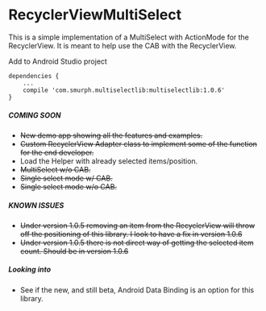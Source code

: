 # RecyclerViewMultiSelect
This is a simple implementation of a MultiSelect with ActionMode for the RecyclerView. It is meant to help use the CAB with the RecyclerView.

Add to Android Studio project
```
dependencies {
    ...
    compile 'com.smurph.multiselectlib:multiselectlib:1.0.6'
}
```

##### COMING SOON
* ~~New demo app showing all the features and examples.~~
* ~~Custom RecyclerView Adapter class to implement some of the function for the end developer.~~
* Load the Helper with already selected items/position.
* ~~MultiSelect w/o CAB.~~
* ~~Single select mode w/ CAB.~~
* ~~Single select mode w/o CAB.~~

##### KNOWN ISSUES
* ~~Under version 1.0.5 removing an item from the RecyclerView will throw off the positioning of this library. I look to have a fix in version 1.0.6~~
* ~~Under version 1.0.5 there is not direct way of getting the selected item count. Should be in version 1.0.6~~

##### Looking into
* See if the new, and still beta, Android Data Binding is an option for this library.
